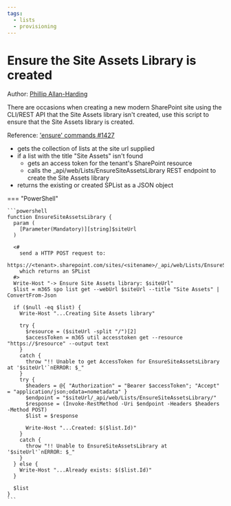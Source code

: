 ```yaml
---
tags:
  - lists
  - provisioning
---
```


# Ensure the Site Assets Library is created

Author: [Phillip Allan-Harding](https://github.com/phillipharding/)

There are occasions when creating a new modern SharePoint site using the CLI/REST API that the Site Assets library isn't created, use this script to ensure that the Site Assets library is created.

Reference: ['ensure' commands #1427](https://github.com/pnp/cli-microsoft365/discussions/1427)

- gets the collection of lists at the site url supplied
- if a list with the title "Site Assets" isn't found
  - gets an access token for the tenant's SharePoint resource
  - calls the _api/web/Lists/EnsureSiteAssetsLibrary REST endpoint to create the Site Assets library
- returns the existing or created SPList as a JSON object

=== "PowerShell"

    ```powershell
    function EnsureSiteAssetsLibrary {
      param (
        [Parameter(Mandatory)][string]$siteUrl
      )

      <#
        send a HTTP POST request to:
        https://<tenant>.sharepoint.com/sites/<sitename>/_api/web/Lists/EnsureSiteAssetsLibrary/
        which returns an SPList
      #>
      Write-Host "-> Ensure Site Assets library: $siteUrl"
      $list = m365 spo list get --webUrl $siteUrl --title "Site Assets" | ConvertFrom-Json
      
      if ($null -eq $list) {
        Write-Host "...Creating Site Assets library"

        try {
          $resource = ($siteUrl -split "/")[2]
          $accessToken = m365 util accesstoken get --resource "https://$resource" --output text
        }
        catch {
          throw "!! Unable to get AccessToken for EnsureSiteAssetsLibrary at '$siteUrl'`nERROR: $_"
        }
        try {
          $headers = @{ "Authorization" = "Bearer $accessToken"; "Accept" = "application/json;odata=nometadata" }
          $endpoint = "$siteUrl/_api/web/Lists/EnsureSiteAssetsLibrary/"
          $response = (Invoke-RestMethod -Uri $endpoint -Headers $headers -Method POST)
          $list = $response

          Write-Host "...Created: $($list.Id)"
        }
        catch {
          throw "!! Unable to EnsureSiteAssetsLibrary at '$siteUrl'`nERROR: $_"
        }
      } else {
        Write-Host "...Already exists: $($list.Id)"
      }

      $list
    }
    ```
